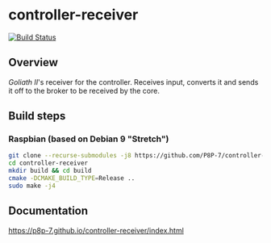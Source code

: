 # controller-receiver
[![Build Status](https://travis-ci.org/P8P-7/controller-receiver.svg?branch=master)](https://travis-ci.org/P8P-7/controller-receiver)

## Overview
_Goliath II_'s receiver for the controller. Receives input, converts it and sends it off to the broker to be received by the core.

## Build steps

### Raspbian (based on Debian 9 "Stretch")
```bash
git clone --recurse-submodules -j8 https://github.com/P8P-7/controller-receiver.git
cd controller-receiver
mkdir build && cd build
cmake -DCMAKE_BUILD_TYPE=Release ..
sudo make -j4
```
## Documentation
https://p8p-7.github.io/controller-receiver/index.html
